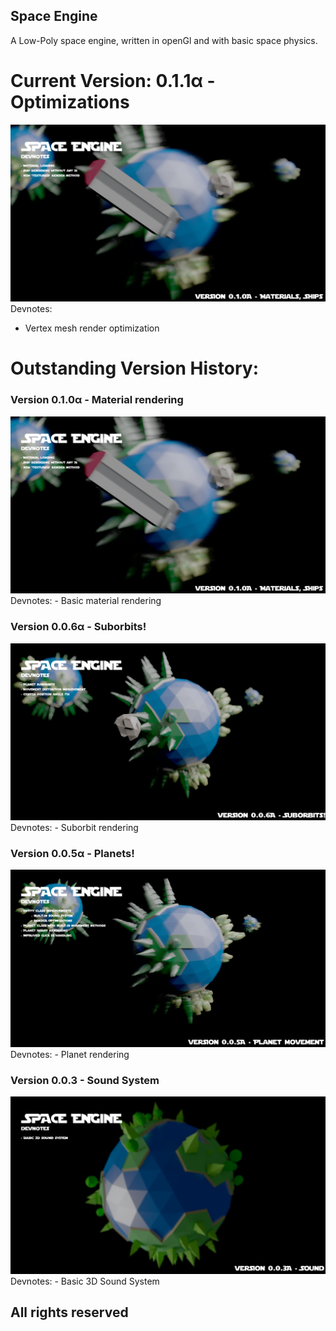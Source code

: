 Space Engine
----
A Low-Poly space engine, written in openGl and with basic space physics.

Current Version: 0.1.1α - Optimizations
===
![Version 0.1.0](https://raw.githubusercontent.com/Mormota/Space-Engine/master/devnotes-material%20-%20v0.1.0A.png)
Devnotes:
 - Vertex mesh render optimization

Outstanding Version History:
====
### Version 0.1.0α - Material rendering
![Version 0.1.0](https://raw.githubusercontent.com/Mormota/Space-Engine/master/devnotes-material%20-%20v0.1.0A.png)
Devnotes:
	- Basic material rendering

### Version 0.0.6α - Suborbits!
![Version 0.0.6](https://github.com/Mormota/Space-Engine/blob/master/devnotes-suborbirs%20-%20v0.0.6A.png?raw=true)
Devnotes:
	- Suborbit rendering

### Version 0.0.5α - Planets!
![Version 0.05](https://github.com/Mormota/Space-Engine/blob/master/devnotes-planets%20-%20v0.0.5A.png?raw=true)
Devnotes:
	- Planet rendering

### Version 0.0.3 - Sound System
![Version 0.0.3](https://github.com/Mormota/Space-Engine/blob/master/devnotes-soundSystem%20-%20v0.0.3A.png?raw=true)
Devnotes:
	- Basic 3D Sound System

## All rights reserved
